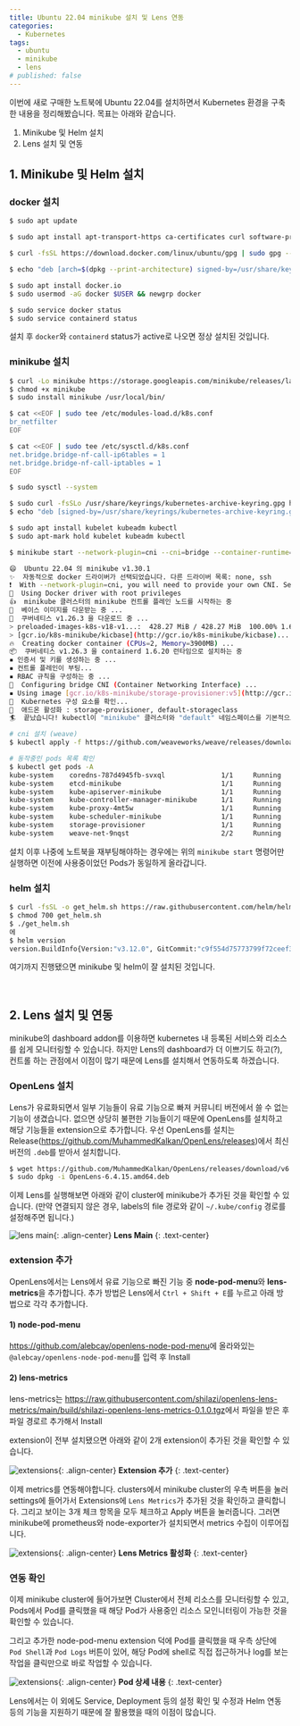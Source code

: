 ```yaml
---
title: Ubuntu 22.04 minikube 설치 및 Lens 연동
categories:
  - Kubernetes
tags:
  - ubuntu
  - minikube
  - lens
# published: false
---
```


이번에 새로 구매한 노트북에 Ubuntu 22.04를 설치하면서 Kubernetes 환경을 구축한 내용을 정리해봤습니다. 목표는 아래와 같습니다.

1. Minikube 및 Helm 설치
2. Lens 설치 및 연동

## 1. Minikube 및 Helm 설치

### docker 설치

```bash
$ sudo apt update

$ sudo apt install apt-transport-https ca-certificates curl software-properties-common

$ curl -fsSL https://download.docker.com/linux/ubuntu/gpg | sudo gpg --dearmor -o /usr/share/keyrings/docker-archive-keyring.gpg

$ echo "deb [arch=$(dpkg --print-architecture) signed-by=/usr/share/keyrings/docker-archive-keyring.gpg] https://download.docker.com/linux/ubuntu $(lsb_release -cs) stable" | sudo tee /etc/apt/sources.list.d/docker.list > /dev/null

$ sudo apt install docker.io
$ sudo usermod -aG docker $USER && newgrp docker

$ sudo service docker status
$ sudo service containerd status
```

설치 후 `docker`와 `containerd` status가 active로 나오면 정상 설치된 것입니다.


### minikube 설치

```bash
$ curl -Lo minikube https://storage.googleapis.com/minikube/releases/latest/minikube-linux-amd64
$ chmod +x minikube
$ sudo install minikube /usr/local/bin/

$ cat <<EOF | sudo tee /etc/modules-load.d/k8s.conf
br_netfilter
EOF

$ cat <<EOF | sudo tee /etc/sysctl.d/k8s.conf
net.bridge.bridge-nf-call-ip6tables = 1
net.bridge.bridge-nf-call-iptables = 1
EOF

$ sudo sysctl --system

$ sudo curl -fsSLo /usr/share/keyrings/kubernetes-archive-keyring.gpg https://packages.cloud.google.com/apt/doc/apt-key.gpg
$ echo "deb [signed-by=/usr/share/keyrings/kubernetes-archive-keyring.gpg] https://apt.kubernetes.io/ kubernetes-xenial main" | sudo tee /etc/apt/sources.list.d/kubernetes.list

$ sudo apt install kubelet kubeadm kubectl
$ sudo apt-mark hold kubelet kubeadm kubectl

$ minikube start --network-plugin=cni --cni=bridge --container-runtime=containerd --bootstrapper=kubeadm

😄  Ubuntu 22.04 의 minikube v1.30.1
✨  자동적으로 docker 드라이버가 선택되었습니다. 다른 드라이버 목록: none, ssh
❗  With --network-plugin=cni, you will need to provide your own CNI. See --cni flag as a user-friendly alternative
📌  Using Docker driver with root privileges
👍  minikube 클러스터의 minikube 컨트롤 플레인 노드를 시작하는 중
🚜  베이스 이미지를 다운받는 중 ...
💾  쿠버네티스 v1.26.3 을 다운로드 중 ...
> preloaded-images-k8s-v18-v1...:  428.27 MiB / 428.27 MiB  100.00% 1.66 Mi
> [gcr.io/k8s-minikube/kicbase](http://gcr.io/k8s-minikube/kicbase)...:  373.53 MiB / 373.53 MiB  100.00% 1.34 Mi
🔥  Creating docker container (CPUs=2, Memory=3900MB) ...
📦  쿠버네티스 v1.26.3 을 containerd 1.6.20 런타임으로 설치하는 중
▪ 인증서 및 키를 생성하는 중 ...
▪ 컨트롤 플레인이 부팅...
▪ RBAC 규칙을 구성하는 중 ...
🔗  Configuring bridge CNI (Container Networking Interface) ...
▪ Using image [gcr.io/k8s-minikube/storage-provisioner:v5](http://gcr.io/k8s-minikube/storage-provisioner:v5)
🔎  Kubernetes 구성 요소를 확인...
🌟  애드온 활성화 : storage-provisioner, default-storageclass
🏄  끝났습니다! kubectl이 "minikube" 클러스터와 "default" 네임스페이스를 기본적으로 사용하도록 구성되었습니다.

# cni 설치 (weave)
$ kubectl apply -f https://github.com/weaveworks/weave/releases/download/v2.8.1/weave-daemonset-k8s.yaml

# 동작중인 pods 목록 확인
$ kubectl get pods -A
kube-system    coredns-787d4945fb-svxql              1/1     Running   0               10m
kube-system    etcd-minikube                         1/1     Running   0               10m
kube-system    kube-apiserver-minikube               1/1     Running   0               10m
kube-system    kube-controller-manager-minikube      1/1     Running   0               10m
kube-system    kube-proxy-4mt5w                      1/1     Running   0               10m
kube-system    kube-scheduler-minikube               1/1     Running   0               10m
kube-system    storage-provisioner                   1/1     Running   0               10m
kube-system    weave-net-9nqst                       2/2     Running   0               12m

```

설치 이후 나중에 노트북을 재부팅해야하는 경우에는 위의 `minikube start` 명령어만 실행하면 이전에 사용중이었던 Pods가 동일하게 올라갑니다.

### helm 설치

```bash
$ curl -fsSL -o get_helm.sh https://raw.githubusercontent.com/helm/helm/main/scripts/get-helm-3
$ chmod 700 get_helm.sh
$ ./get_helm.sh
에
$ helm version
version.BuildInfo{Version:"v3.12.0", GitCommit:"c9f554d75773799f72ceef38c51210f1842a1dea", GitTreeState:"clean", GoVersion:"go1.20.3"}
```

여기까지 진행됐으면 minikube 및 helm이 잘 설치된 것입니다.

<br>

## 2. Lens 설치 및 연동
minikube의 dashboard addon를 이용하면 kubernetes 내 등록된 서비스와 리소스를 쉽게 모니터링할 수 있습니다. 하지만 Lens의 dashboard가 더 이쁘기도 하고(?), 컨트롤 하는 관점에서 이점이 많기 때문에 Lens를 설치해서 연동하도록 하겠습니다.

### OpenLens 설치
Lens가 유료화되면서 일부 기능들이 유료 기능으로 빠져 커뮤니티 버전에서 쓸 수 없는 기능이 생겼습니다. 없으면 상당히 불편한 기능들이기 때문에 OpenLens를 설치하고 해당 기능들을 extension으로 추가합니다. 우선 OpenLens를 설치는 Release(<https://github.com/MuhammedKalkan/OpenLens/releases>)에서 최신버전의 `.deb`를 받아서 설치합니다.

```bash
$ wget https://github.com/MuhammedKalkan/OpenLens/releases/download/v6.4.15/OpenLens-6.4.15.amd64.deb
$ sudo dpkg -i OpenLens-6.4.15.amd64.deb
```

이제 Lens를 실행해보면 아래와 같이 cluster에 minikube가 추가된 것을 확인할 수 있습니다.
(만약 연결되지 않은 경우, labels의 file 경로와 같이 `~/.kube/config` 경로를 설정해주면 됩니다.)

![lens main](/assets/images/posts/2023-7-1-ubuntu-minikube-and-lens/lens_main.png){: .align-center}
**Lens Main**
{: .text-center}

### extension 추가
OpenLens에서는 Lens에서 유료 기능으로 빠진 기능 중 **node-pod-menu**와 **lens-metrics**을 추가합니다. 추가 방법은 Lens에서 `Ctrl + Shift + E`를 누르고 아래 방법으로 각각 추가합니다.

#### 1) node-pod-menu
<https://github.com/alebcay/openlens-node-pod-menu>에 올라와있는 `@alebcay/openlens-node-pod-menu`를 입력 후 Install

#### 2) lens-metrics
lens-metrics는 <https://raw.githubusercontent.com/shilazi/openlens-lens-metrics/main/build/shilazi-openlens-lens-metrics-0.1.0.tgz>에서 파일을 받은 후 파일 경로르 추가해서 Install

extension이 전부 설치됐으면 아래와 같이 2개 extension이 추가된 것을 확인할 수 있습니다.

![extensions](/assets/images/posts/2023-7-1-ubuntu-minikube-and-lens/lens_extension_install.png){: .align-center}
**Extension 추가**
{: .text-center}

이제 metrics를 연동해야합니다. clusters에서 minikube cluster의 우측 버튼을 눌러 settings에 들어가서 Extensions에 `Lens Metrics`가 추가된 것을 확인하고 클릭합니다. 그리고 보이는 3개 체크 항목을 모두 체크하고 Apply 버튼을 눌러줍니다. 그러면 minikube에 prometheus와 node-exporter가 설치되면서 metrics 수집이 이루어집니다.

![extensions](/assets/images/posts/2023-7-1-ubuntu-minikube-and-lens/lens_metrics.png){: .align-center}
**Lens Metrics 활성화**
{: .text-center}

### 연동 확인
이제 minikube cluster에 들어가보면 Cluster에서 전체 리소스를 모니터링할 수 있고, Pods에서 Pod를 클릭했을 때 해당 Pod가 사용중인 리소스 모인니터링이 가능한 것을 확인할 수 있습니다.

그리고 추가한 node-pod-menu extension 덕에 Pod를 클릭했을 때 우측 상단에 `Pod Shell`과 `Pod Logs` 버튼이 있어, 해당 Pod에 shell로 직접 접근하거나 log를 보는 작업을 클릭만으로 바로 작업할 수 있습니다.

![extensions](/assets/images/posts/2023-7-1-ubuntu-minikube-and-lens/lens_pods.png){: .align-center}
**Pod 상세 내용**
{: .text-center}

Lens에서는 이 외에도 Service, Deployment 등의 설정 확인 및 수정과 Helm 연동 등의 기능을 지원하기 때문에 잘 활용했을 때의 이점이 많습니다.
